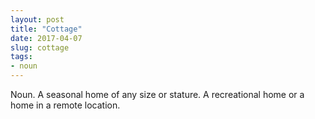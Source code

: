 ```yaml
---
layout: post
title: "Cottage"
date: 2017-04-07
slug: cottage
tags:
- noun
---
```


Noun. A seasonal home of any size or stature. A recreational home or a home in a remote location.
